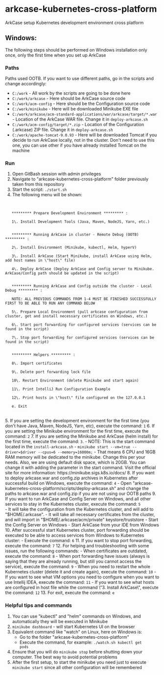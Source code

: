# arkcase-kubernetes-cross-platform
ArkCase setup Kubernetes development environment cross platform

## Windows:
The following steps should be performed on Windows installation only once, only the first time when you set up ArkCase

### Paths
Paths used OOTB. If you want to use different paths, go in the scripts and change accordingly:
- <code>C:/work</code> - All work by the scripts are going to be done here
- <code>C:/work/arkcase</code> - Here should be ArkCase source code
- <code>C:/work/acm-config</code> - Here should be the Configuration source code
- <code>C:/work/minikube</code> - Here will be downloaded Minikube EXE file
- <code>C:/work/arkcase/acm-standard-applications/war/arkcase/target/*.war</code> - Location of the ArkCase WAR file. Change it in <code>deploy-arkcase.sh</code>
- <code>C:/work/acm-config/target/*.zip</code> - Location of the Configuration (.arkcase) ZIP file. Change it in <code>deploy-arkcase.sh</code>
- <code>C:/work/apache-tomcat-9.0.93</code> - Here will be downloaded Tomcat if you decide to run ArkCase locally, not in the cluster. Don't need to use this one, you can use other if you have already installed Tomcat on the machine

### Run
1. Open GitBash session with admin privileges
2. Navigate to "arkcase-kubernetes-cross-platform" folder previously taken from this repository
3. Start the script: <code>./start.sh</code> 
4. The following menu will be shown:<br><br>
<code>
   ********* Prepare Development Environment ********* :<br>
   1\. Install Development Tools (Java, Maven, NodeJS, Yarn, etc.)<br><br>
   ********* Running ArkCase in cluster - Remote Debug (OOTB) ********* :<br>
   2\. Install Environment (Minikube, kubectl, Helm, hyperV)<br>
   3\. Install ArkCase (Start Minikube, install ArkCase using Helm, add host names in \"host\" file)<br>
   4\. Deploy ArkCase (Deploy ArkCase and Config server to Minikube. ArkCase/Config path should be updated in the script)<br><br>
   ********* Running ArkCase and Config outside the cluster - Local Debug ********* :<br>
   NOTE: ALL PREVIOUS COMMANDS FROM 1-4 MUST BE FINISHED SUCCESSFULLY FIRST TO BE ABLE TO RUN ANY COMMAND BELOW<br>
   5\. Prepare Local Environment (pull arkcase configuration from cluster, get and install necessary certificates on Windows, etc.)<br>
   6\. Start port forwarding for configured services (services can be found in the script)<br>
   7\. Stop port forwarding for configured services (services can be found in the script)<br><br>
   ********* Helpers ********* :<br>
   8\. Import certificates<br>
   9\. Delete port forwarding lock file<br>
   10\. Restart Environment (delete Minikube and start again)<br>
   11\. Print IntelliJ Run Configuration Example<br>
   12\. Print hosts in \"host\" file configured on the 127.0.0.1<br>
   e. Exit<br>
</code>
<br>
5. If you are setting the development environment for the first time (you don't have Java, Maven, NodeJS, Yarn, etc), execute the command: <code>1</code>
6. If you are setting the Minikube environment for the first time, execute the command: <code>2</code>
7. If you are setting the Minikube and ArkCase (helm install) for the first time, execute the command: <code>3</code>.
    - NOTE: This is the start command located in the <code>install-arkcase.sh</code>
      - <code>minikube start --vm=true --driver=$driver --cpus=6 --memory=16000m;</code>
      - That means 6 CPU and 16GB RAM memory will be dedicated to the minikube. Change this per your needs. Also, we are using default disk space, which is 20GB. You can change it with adding the parameter in the start command. Visit the official site for more information: <url>https://minikube.sigs.k8s.io/docs/</url>
8. If you want to deploy arkcase.war and config.zip archives in Kubernetes after successful build on Windows, execute the command: <code>4</code>
   - Open "arkcase-kubernetes-cross-platform/scripts/deploy-arkcase.sh" and change the paths to arkcase.war and config.zip if you are not using our OOTB paths
9. If you want to run ArkCase and Config Server on Windows, and all other services to stay in the Kubernetes cluster, execute the command: <code>5</code><br>
   - It will take the configuration from the Kubernetes cluster, and will add to "$HOME/.arkcase".
   - It will take all necessary certificates from the cluster, and will import in "$HOME/.arkcase/acm/private" keystore/truststore
   - Start the Config Server on Windows
   - Start ArkCase from your IDE from Windows
10. After successful start Kubernetes cluster, port forwarding should be executed to be able to access services from Windows to Kubernetes cluster:
    - Execute the command: <code>6</code>
11. If you want to stop port forwarding, execute the command: <code>7</code>
12. For helping and troubleshooting with some issues, run the following commands:
    - When certificates are outdated, execute the command: <code>8</code>
    - When port forwarding have issues (always is saying that they are already running, but still you cannot access the service), execute the command: <code>9</code>
    - When you need to restart the whole Kubernetes cluster (delete it and create again), execute the command: <code>10</code>
    - If you want to see what VM options you need to configure when you want to use Intellij IDEA, execute the command: <code>11</code>
    - If you want to see what hosts are configured in host file while the command \"3. Install ArkCase\", execute the command: <code>12</code>
13. For exit, execute the command: <code>e</code>

### Helpful tips and commands
1. You can use "kubectl" and "helm" commands on Windows, and automatically they will be executed in Minikube
2. <code>minikube dashboard</code> - will start Kubernetes UI on the browser
3. Equivalent command like "watch" on Linux, here on Windows is:
   - Go to the folder "arkcase-kubernetes-cross-platform"
   - Execute the command, for example: <code>./watch.sh kubectl get pods</code>
4. Ensure that you will do <code>minikube stop</code> before shutting down your computer. The best way to avoid potential problems
5. After the first setup, to start the minikube you need just to execute <code>minikube start</code> since all other configuration will be remembered

